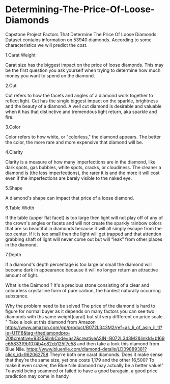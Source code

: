 # Determining-The-Price-Of-Loose-Diamonds
 Capstone Project
Factors That Determine The Price Of Loose Diamonds
Dataset contains information on 53940 diamonds. According to some characteristics we will predict the cost.

1.Carat Weight

Carat size has the biggest impact on the price of loose diamonds. This may be the first question you ask yourself when trying to determine how much money you want to spend on the diamond.

2.Cut

Cut refers to how the facets and angles of a diamond work together to reflect light. Cut has the single biggest impact on the sparkle, brightness and the beauty of a diamond. A well cut diamond is desirable and valuable when it has that distinctive and tremendous light return, aka sparkle and fire.

3.Color

Color refers to how white, or "colorless," the diamond appears. The better the color, the more rare and more expensive that diamond will be.

4.Clarity

Clarity is a measure of how many imperfections are in the diamond, like dark spots, gas bubbles, white spots, cracks, or cloudiness. The cleaner a diamond is (the less imperfections), the rarer it is and the more it will cost even if the imperfections are barely visible to the naked eye.

5.Shape

A diamond's shape can impact that price of a loose diamond.

6.Table Width

If the table (upper flat facet) is too large then light will not play off of any of the crown's angles or facets and will not create the sparkly rainbow colors that are so beautiful in diamonds because it will all simply escape from the top center. If it is too small then the light will get trapped and that attention grabbing shaft of light will never come out but will “leak” from other places in the diamond.

7.Depth

If a diamond's depth percentage is too large or small the diamond will become dark in appearance because it will no longer return an attractive amount of light.



What is the Daimond ?
It's a precious stone consisting of a clear and colourless crystalline form of pure carbon, the hardest naturally occurring substance.



Why the problem need to be solved
The price of the diamond is hard to figure for normal buyer as it depends on many factors you can see two diamonds with ths same weight(carat) but stil very diffferent on price scale . " Take a look at this diamond from Amazon https://www.amazon.com/gp/product/B072L343M2/ref=as_li_qf_asin_il_tl?ie=UTF8&tag=thediamondpro-20&creative=9325&linkCode=as2&creativeASIN=B072L343M2&linkId=b169c65833f9b1074b4c82cb125f7e58 and then take a look this diamond from Blue Nile. https://www.bluenile.com/diamond-details/LD09889381?click_id=962062758 They’re both one carat diamonds. Does it make sense that they’re the same size, yet one costs 1,179 and the other 16,500? To make it even crazier, the Blue Nile diamond may actually be a better value!" To avoid being scammed or failed to have a good baragain, a good price prediction may come in handy
